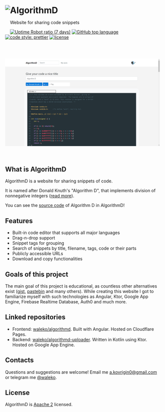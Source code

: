 <a href="https://algorithmd.wlko.me">
  <img align="left" height="80px" src="https://algorithmd.wlko.me/assets/img/algorithmd.png">
</a>
<h1 style="display: inline;">
  AlgorithmD

</h1>

<p>Website for sharing code snippets</p>

[![Uptime Robot ratio (7 days)](https://img.shields.io/uptimerobot/ratio/7/m788737561-c80334d2b48e2c36f88e92a4?logo=cloudflare&style=flat-square)](https://algorithmd.wlko.me)
[![GitHub top language](https://img.shields.io/github/languages/top/waleko/algorithmd?logo=github&style=flat-square)](https://github.com/waleko/algorithmd)
[![code style: prettier](https://img.shields.io/badge/code_style-prettier-ff69b4.svg?style=flat-square)](https://github.com/prettier/prettier)
[![license](https://img.shields.io/github/license/waleko/algorithmd?style=flat-square)](./LICENSE)

<br />
<br />

<p align="center">
  <a href="https://algorithmd.wlko.me/view/fb792837-c2db-4f80-a002-d0b4801991df">
    <img width="750px" src="./.github/assets/divmnu1.png"/>
  </a>
</p>

<br />

## What is AlgorithmD

AlgorithmD is a website for sharing snippets of code.

It is named after Donald Knuth's "Algorithm D", that implements division of nonnegative integers ([read more](https://skanthak.homepage.t-online.de/division.html)).

You can see the [source code](https://algorithmd.wlko.me/view/fb792837-c2db-4f80-a002-d0b4801991df) of Algorithm D in AlgorithmD!

## Features
* Built-in code editor that supports all major languages
* Drag-n-drop support
* Snippet tags for grouping
* Search of snippets by title, filename, tags, code or their parts
* Publicly accessible URLs
* Download and copy functionalities

## Goals of this project
The main goal of this project is educational, as countless other alternatives exist ([gist](https://gist.github.com), [pastebin](https://pastebin.com) and many others). While creating this website I got to familiarize myself with such technologies as Angular, Ktor, Google App Engine, Firebase Realtime Database, Auth0 and much more.

## Linked repositories
* Frontend: [waleko/algorithmd](https://github.com/waleko/algorithmd). Built with Angular. Hosted on Cloudflare Pages.
* Backend: [waleko/algorithmd-uploader](https://github.com/waleko/algorithmd-uploader). Written in Kotlin using Ktor. Hosted on Google App Engine.

## Contacts
Questions and suggestions are welcome! Email me [a.kovrigin0@gmail.com](mailto:a.kovrigin0@gmail.com) or telegram me [@waleko](https://t.me/waleko).


## License
AlgorithmD is [Apache 2](./LICENSE) licensed.
